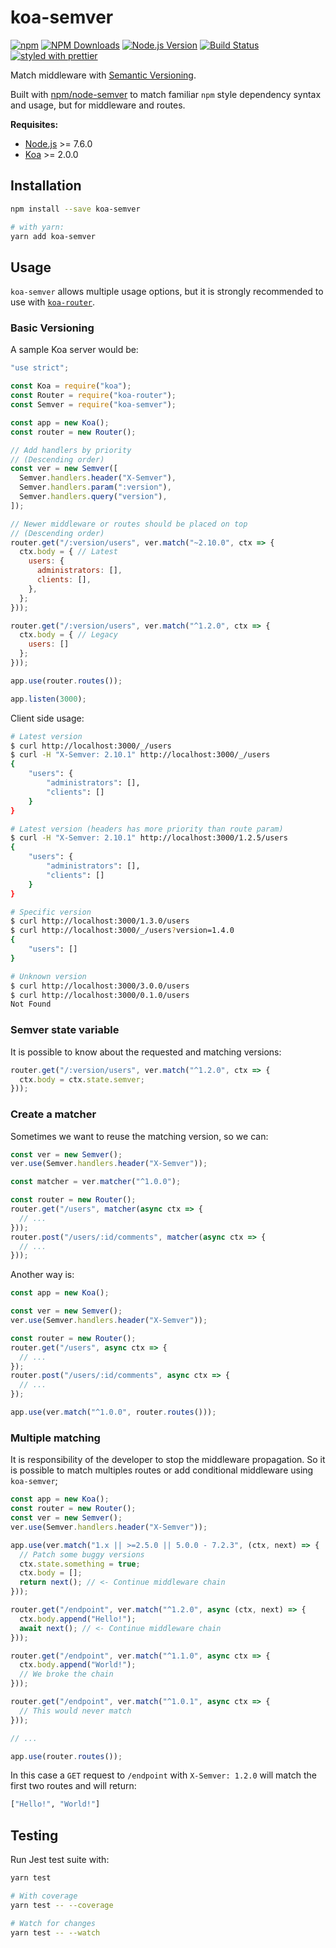 # koa-semver

[![npm](https://img.shields.io/npm/v/koa-semver.svg)](https://npmjs.org/package/koa-semver) [![NPM Downloads](https://img.shields.io/npm/dm/koa-semver.svg?style=flat)](https://npmjs.org/package/koa-semver) [![Node.js Version](https://img.shields.io/node/v/koa-semver.svg?style=flat)](http://nodejs.org/download/) [![Build Status](http://img.shields.io/travis/mrpatiwi/koa-semver.svg?style=flat)](http://travis-ci.org/mrpatiwi/koa-semver) [![styled with prettier](https://img.shields.io/badge/styled_with-prettier-ff69b4.svg)](https://github.com/prettier/prettier)

Match middleware with [Semantic Versioning](http://semver.org/).

Built with [npm/node-semver](https://github.com/npm/node-semver) to match familiar `npm` style dependency syntax and usage, but for middleware and routes.

**Requisites:**

*   [Node.js](https://nodejs.org) >= 7.6.0
*   [Koa](https://github.com/koajs/koa) >= 2.0.0

## Installation

```sh
npm install --save koa-semver

# with yarn:
yarn add koa-semver
```

## Usage

`koa-semver` allows multiple usage options, but it is strongly recommended to use with [`koa-router`](https://github.com/alexmingoia/koa-router/tree/master/).

### Basic Versioning

A sample Koa server would be:

```js
"use strict";

const Koa = require("koa");
const Router = require("koa-router");
const Semver = require("koa-semver");

const app = new Koa();
const router = new Router();

// Add handlers by priority
// (Descending order)
const ver = new Semver([
  Semver.handlers.header("X-Semver"),
  Semver.handlers.param(":version"),
  Semver.handlers.query("version"),
]);

// Newer middleware or routes should be placed on top
// (Descending order)
router.get("/:version/users", ver.match("~2.10.0", ctx => {
  ctx.body = { // Latest
    users: {
      administrators: [],
      clients: [],
    },
  };
}));

router.get("/:version/users", ver.match("^1.2.0", ctx => {
  ctx.body = { // Legacy
    users: []
  };
}));

app.use(router.routes());

app.listen(3000);
```

Client side usage:

```sh
# Latest version
$ curl http://localhost:3000/_/users
$ curl -H "X-Semver: 2.10.1" http://localhost:3000/_/users
{
    "users": {
        "administrators": [],
        "clients": []
    }
}

# Latest version (headers has more priority than route param)
$ curl -H "X-Semver: 2.10.1" http://localhost:3000/1.2.5/users
{
    "users": {
        "administrators": [],
        "clients": []
    }
}
```

```sh
# Specific version
$ curl http://localhost:3000/1.3.0/users
$ curl http://localhost:3000/_/users?version=1.4.0
{
    "users": []
}
```

```sh
# Unknown version
$ curl http://localhost:3000/3.0.0/users
$ curl http://localhost:3000/0.1.0/users
Not Found
```

### Semver state variable

It is possible to know about the requested and matching versions:

```js
router.get("/:version/users", ver.match("^1.2.0", ctx => {
  ctx.body = ctx.state.semver;
}));
```

### Create a matcher

Sometimes we want to reuse the matching version, so we can:

```js
const ver = new Semver();
ver.use(Semver.handlers.header("X-Semver"));

const matcher = ver.matcher("^1.0.0");

const router = new Router();
router.get("/users", matcher(async ctx => {
  // ...
}));
router.post("/users/:id/comments", matcher(async ctx => {
  // ...
}));
```

Another way is:

```js
const app = new Koa();

const ver = new Semver();
ver.use(Semver.handlers.header("X-Semver"));

const router = new Router();
router.get("/users", async ctx => {
  // ...
});
router.post("/users/:id/comments", async ctx => {
  // ...
});

app.use(ver.match("^1.0.0", router.routes()));
```

### Multiple matching

It is responsibility of the developer to stop the middleware propagation. So it is possible to match multiples routes or add conditional middleware using `koa-semver`;

```js
const app = new Koa();
const router = new Router();
const ver = new Semver();
ver.use(Semver.handlers.header("X-Semver"));

app.use(ver.match("1.x || >=2.5.0 || 5.0.0 - 7.2.3", (ctx, next) => {
  // Patch some buggy versions
  ctx.state.something = true;
  ctx.body = [];
  return next(); // <- Continue middleware chain
}));

router.get("/endpoint", ver.match("^1.2.0", async (ctx, next) => {
  ctx.body.append("Hello!");
  await next(); // <- Continue middleware chain
}));

router.get("/endpoint", ver.match("^1.1.0", async ctx => {
  ctx.body.append("World!");
  // We broke the chain
}));

router.get("/endpoint", ver.match("^1.0.1", async ctx => {
  // This would never match
}));

// ...

app.use(router.routes());
```

In this case a `GET` request to `/endpoint` with `X-Semver: 1.2.0` will match the first two routes and will return:

```sh
["Hello!", "World!"]
```

## Testing

Run Jest test suite with:

```sh
yarn test

# With coverage
yarn test -- --coverage

# Watch for changes
yarn test -- --watch
```
